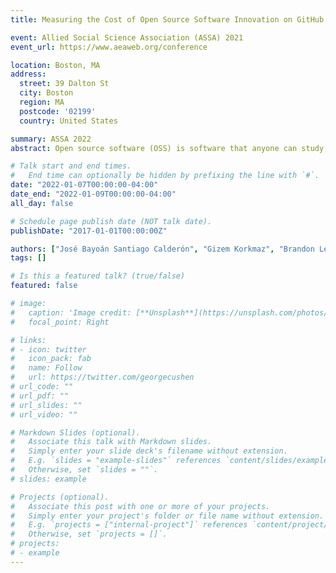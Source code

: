 ```yaml
---
title: Measuring the Cost of Open Source Software Innovation on GitHub

event: Allied Social Science Association (ASSA) 2021
event_url: https://www.aeaweb.org/conference

location: Boston, MA
address:
  street: 39 Dalton St
  city: Boston
  region: MA
  postcode: '02199'
  country: United States

summary: ASSA 2022
abstract: Open source software (OSS) is software that anyone can study, inspect, modify, and distribute freely under very limited restrictions such as attribution. While OSS is vital to virtually all aspects of modern society, including much of the core infrastructure for the Internet (e.g., Apache HTTP Server having the highest market share for HTTP servers on the Internet), there is currently no standard methodology to satisfactorily measure the scope and impact of these intangible assets. Today, GitHub is the world's largest remote hosting platform with over 40 million users and 88 million public repositories. This study presents a framework to re-purpose GitHub's administrative data to discover, profile, and measure the development of OSS. The data includes over 5 million original, non-deprecated repositories with a machine detectable Open Source Initiative (OSI) - approved license. For each repository, we collect metadata such as commits (e.g., author, timestamp, lines added and deleted), license, and information about contributors. Using a cost-approach method from software engineering, we harmonized the information to compare it with current information on software investment from the US national accounts. For that purpose, we developed a methodology to attribute direct contributions to US-based entities and classify these contributors into economic sectors to make the estimates comparable with the national accounts framework. Our current estimates for 2019 US investment on OSS is $34 billion. Lastly, we provide guidance on what our findings suggest in terms of assessing the appropriateness of the current national account framework to capture OSS and potential ways to improve it.

# Talk start and end times.
#   End time can optionally be hidden by prefixing the line with `#`.
date: "2022-01-07T00:00:00-04:00"
date_end: "2022-01-09T00:00:00-04:00"
all_day: false

# Schedule page publish date (NOT talk date).
publishDate: "2017-01-01T00:00:00Z"

authors: ["José Bayoán Santiago Calderón", "Gizem Korkmaz", "Brandon Lee Kramer", "Carol Ann Robbins"]
tags: []

# Is this a featured talk? (true/false)
featured: false

# image:
#   caption: 'Image credit: [**Unsplash**](https://unsplash.com/photos/bzdhc5b3Bxs)'
#   focal_point: Right

# links:
# - icon: twitter
#   icon_pack: fab
#   name: Follow
#   url: https://twitter.com/georgecushen
# url_code: ""
# url_pdf: ""
# url_slides: ""
# url_video: ""

# Markdown Slides (optional).
#   Associate this talk with Markdown slides.
#   Simply enter your slide deck's filename without extension.
#   E.g. `slides = "example-slides"` references `content/slides/example-slides.md`.
#   Otherwise, set `slides = ""`.
# slides: example

# Projects (optional).
#   Associate this post with one or more of your projects.
#   Simply enter your project's folder or file name without extension.
#   E.g. `projects = ["internal-project"]` references `content/project/deep-learning/index.md`.
#   Otherwise, set `projects = []`.
# projects:
# - example
---
```

